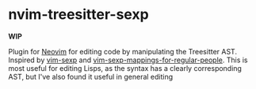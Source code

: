 # nvim-treesitter-sexp

**WIP**

Plugin for [Neovim](https://github.com/neovim/neovim) for editing code by
manipulating the Treesitter AST. Inspired by
[vim-sexp](https://github.com/guns/vim-sexp) and
[vim-sexp-mappings-for-regular-people](https://github.com/tpope/vim-sexp-mappings-for-regular-people).
This is most useful for editing Lisps, as the syntax has a clearly
corresponding AST, but I've also found it useful in general editing

